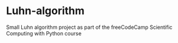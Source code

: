 # Luhn-algorithm
Small Luhn algorithm project as part of the freeCodeCamp Scientific Computing with Python course
